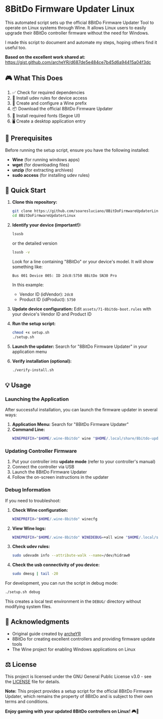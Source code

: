 # 8BitDo Firmware Updater Linux

This automated script sets up the official 8BitDo Firmware Updater Tool to operate on Linux systems through Wine. It allows Linux users to easily upgrade their 8BitDo controller firmware without the need for Windows.

I made this script to document and automate my steps, hoping others find it useful too.

**Based on the excellent work shared at:** https://gist.github.com/archeYR/d687de5e484ce7b45d6a94415a04f3dc

## 🎮 What This Does

1. ✅ Check for required dependencies
2. 🔧 Install udev rules for device access
3. 🍷 Create and configure a Wine prefix
4. 📦 Download the official 8BitDo Firmware Updater
5. 🎨 Install required fonts (Segoe UI)
6. 🖥️ Create a desktop application entry

## 🔧 Prerequisites

Before running the setup script, ensure you have the following installed:

- **Wine** (for running windows apps)
- **wget** (for downloading files)
- **unzip** (for extracting archives)
- **sudo access** (for installing udev rules)

## 🚀 Quick Start

1. **Clone this repository:**
   ```sh
   git clone https://github.com/soaresluciano/8BitDoFirmwareUpdaterLinux.git
   cd 8BitDoFirmwareUpdaterLinux
   ```

2. **Identify your device (important!):**
   ```sh
   lsusb
   ```
   or the detailed version
   ```sh
   lsusb -v
   ```
   Look for a line containing "8BitDo" or your device's model. It will show something like:
    ```
    Bus 001 Device 005: ID 2dc8:5750 8BitDo SN30 Pro
    ```

    In this example:
    - Vendor ID (idVendor): `2dc8`
    - Product ID (idProduct): `5750`

3. **Update device configuration:**
   Edit `assets/71-8bitdo-boot.rules` with your device's Vendor ID and Product ID

4. **Run the setup script:**
   ```bash
   chmod +x setup.sh
   ./setup.sh
   ```

5. **Launch the updater:**
   Search for "8BitDo Firmware Updater" in your application menu

6. **Verify installation (optional):**
   ```bash
   ./verify-install.sh
   ```

## 💡 Usage

### Launching the Application

After successful installation, you can launch the firmware updater in several ways:

1. **Application Menu:** Search for "8BitDo Firmware Updater"
2. **Command Line:**
   ```sh
   WINEPREFIX="$HOME/.wine-8bitdo" wine "$HOME/.local/share/8bitdo-updater/8BitDo Firmware Updater.exe"
   ```

### Updating Controller Firmware

1. Put your controller into **update mode** (refer to your controller's manual)
2. Connect the controller via USB
3. Launch the 8BitDo Firmware Updater
4. Follow the on-screen instructions in the updater

### Debug Information

If you need to troubleshoot:

1. **Check Wine configuration:**
   ```sh
   WINEPREFIX="$HOME/.wine-8bitdo" winecfg
   ```

2. **View Wine logs:**
   ```sh
   WINEPREFIX="$HOME/.wine-8bitdo" WINEDEBUG=+all wine "$HOME/.local/share/8bitdo-updater/8BitDo Firmware Updater.exe" 2>&1 | less
   ```

3. **Check udev rules:**
   ```sh
   sudo udevadm info --attribute-walk --name=/dev/hidraw0
   ```

4. **Check the usb connectivity of you device:**
   ```sh
   sudo dmesg | tail -20
   ```

For development, you can run the script in debug mode:
```sh
./setup.sh debug
```
This creates a local test environment in the `DEBUG/` directory without modifying system files.

## 🙏 Acknowledgments

- Original guide created by [archeYR](https://gist.github.com/archeYR/d687de5e484ce7b45d6a94415a04f3dc)
- 8BitDo for creating excellent controllers and providing firmware update tools
- The Wine project for enabling Windows applications on Linux

## ⚖️ License

This project is licensed under the GNU General Public License v3.0 - see the [LICENSE](LICENSE) file for details.

**Note:** This project provides a setup script for the official 8BitDo Firmware Updater, which remains the property of 8BitDo and is subject to their own terms and conditions.


**Enjoy gaming with your updated 8BitDo controllers on Linux! 🎮🐧**
